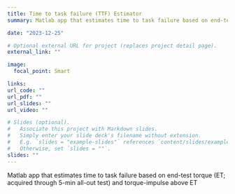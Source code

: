 ```yaml
---
title: Time to task failure (TTF) Estimator
summary: Matlab app that estimates time to task failure based on end-test torque (ET; acquired through 5-min all-out test) and torque-impulse above ET

date: "2023-12-25"

# Optional external URL for project (replaces project detail page).
external_link: ""

image:
  focal_point: Smart

links:
url_code: ""
url_pdf: ""
url_slides: ""
url_video: ""

# Slides (optional).
#   Associate this project with Markdown slides.
#   Simply enter your slide deck's filename without extension.
#   E.g. `slides = "example-slides"` references `content/slides/example-slides.md`.
#   Otherwise, set `slides = ""`.
slides: ""
---
```


Matlab app that estimates time to task failure based on end-test torque (ET; acquired through 5-min all-out test) and torque-impulse above ET